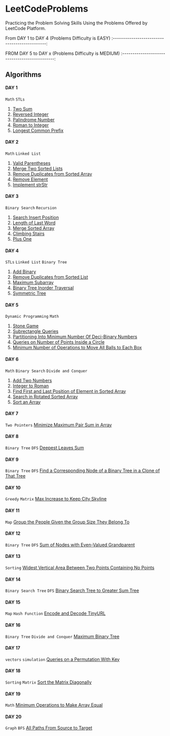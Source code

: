 # LeetCodeProblems
Practicing the Problem Solving Skills Using the Problems Offered by LeetCode Platform.

From DAY 1 to DAY 4 (Problems Difficulty is EASY)
:---------------------------------------------:

FROM DAY 5 to DAY x (Problems Difficulty is MEDIUM)
:---------------------------------------------:

## Algorithms

#### DAY 1
`Math` `STLs`
1. [Two Sum](1.%20First%2010%20Days/Day%201/Two%20Sum.cpp)
2. [Reversed Integer](1.%20First%2010%20Days/Day%201/Reverse%20Integer.cpp)
3. [Palindrome Number](1.%20First%2010%20Days/Day%201/Palindrome%20Number.cpp)
4. [Roman to Integer](1.%20First%2010%20Days/Day%201/Roman%20to%20Integer.cpp)
5. [Longest Common Prefix](1.%20First%2010%20Days/Day%201/Longest%20Common%20Prefix.cpp)

#### DAY 2
`Math` `Linked List`
1. [Valid Parentheses](1.%20First%2010%20Days/Day%202/Valid%20Parentheses.cpp)
2. [Merge Two Sorted Lists](1.%20First%2010%20Days/Day%202/Merge%20Two%20Sorted%20Lists.cpp)
3. [Remove Duplicates from Sorted Array](1.%20First%2010%20Days/Day%202/Remove%20Duplicates%20from%20Sorted%20Array.cpp)
4. [Remove Element](1.%20First%2010%20Days/Day%202/Remove%20Element.cpp)
5. [Implement strStr](1.%20First%2010%20Days/Day%202/Implement%20strStr.cpp)

#### DAY 3
`Binary Search` `Recursion`
1. [Search Insert Position](1.%20First%2010%20Days/Day%203/Search%20Insert%20Position.cpp)
2. [Length of Last Word](1.%20First%2010%20Days/Day%203/Length%20of%20Last%20Word.cpp)
3. [Merge Sorted Array](1.%20First%2010%20Days/Day%203/Merge%20Sorted%20Array.cpp)
4. [Climbing Stairs](1.%20First%2010%20Days/Day%203/Climbing%20Stairs.cpp)
5. [Plus One](1.%20First%2010%20Days/Day%203/Plus%20One.cpp)

#### DAY 4
`STLs` `Linked List` `Binary Tree`
1. [Add Binary](1.%20First%2010%20Days/Day%204/Add%20Binary.cpp)
2. [Remove Duplicates from Sorted List](1.%20First%2010%20Days/Day%204/Remove%20Duplicates%20from%20Sorted%20List.cpp)
3. [Maximum Subarray](1.%20First%2010%20Days/Day%204/Maximum%20Subarray.cpp)
4. [Binary Tree Inorder Traversal](1.%20First%2010%20Days/Day%204/Binary%20Tree%20Inorder%20Traversal.cpp)
5. [Symmetric Tree](1.%20First%2010%20Days/Day%204/Symmetric%20Tree.cpp)

#### DAY 5
`Dynamic Programming` `Math`
1. [Stone Game](1.%20First%2010%20Days/Day%205/Stone%20Game.cpp)
2. [Subrectangle Queries](1.%20First%2010%20Days/Day%205/Subrectangle%20Queries.cpp)
3. [Partitioning Into Minimum Number Of Deci-Binary Numbers](1.%20First%2010%20Days/Day%205/Partitioning%20Into%20Minimum%20Number%20Of%20Deci-Binary%20Numbers.cpp)
4. [Queries on Number of Points Inside a Circle](1.%20First%2010%20Days/Day%205/Queries%20on%20Number%20of%20Points%20Inside%20a%20Circle.cpp)
5. [Minimum Number of Operations to Move All Balls to Each Box](1.%20First%2010%20Days/Day%205/Minimum%20Number%20of%20Operations%20to%20Move%20All%20Balls%20to%20Each%20Box.cpp)

#### DAY 6
`Math` `Binary Search` `Divide and Conquer`
1. [Add Two Numbers](1.%20First%2010%20Days/Day%206/Add%20Two%20Numbers.cpp)
2. [Integer to Roman](1.%20First%2010%20Days/Day%206/Integer%20to%20Roman.cpp)
3. [Find First and Last Position of Element in Sorted Array](1.%20First%2010%20Days/Day%206/Find%20First%20and%20Last%20Position%20of%20Element%20in%20Sorted%20Array.cpp)
4. [Search in Rotated Sorted Array](1.%20First%2010%20Days/Day%206/Search%20in%20Rotated%20Sorted%20Array.cpp)
5. [Sort an Array](1.%20First%2010%20Days/Day%206/Sort%20an%20Array.cpp)

#### DAY 7
`Two Pointers`
[Minimize Maximum Pair Sum in Array](1.%20First%2010%20Days/Day%207/Minimize%20Maximum%20Pair%20Sum%20in%20Array.cpp)

#### DAY 8
`Binary Tree` `DFS`
[Deepest Leaves Sum](1.%20First%2010%20Days/Day%208/Deepest%20Leaves%20Sum.cpp)

#### DAY 9
`Binary Tree` `DFS`
[Find a Corresponding Node of a Binary Tree in a Clone of That Tree](1.%20First%2010%20Days/Day%209/Find%20a%20Corresponding%20Node%20of%20a%20Binary%20Tree%20in%20a%20Clone%20of%20That%20Tree.cpp)

#### DAY 10
`Greedy` `Matrix`
[Max Increase to Keep City Skyline](1.%20First%2010%20Days/Day%2010/Max%20Increase%20to%20Keep%20City%20Skyline.cpp)

#### DAY 11
`Map`
[Group the People Given the Group Size They Belong To](2.%20Second%2010%20Days/Day%2011/Group%20the%20People%20Given%20the%20Group%20Size%20They%20Belong%20To.cpp)

#### DAY 12
`Binary Tree` `DFS`
[Sum of Nodes with Even-Valued Grandparent](2.%20Second%2010%20Days/Day%2012/Sum%20of%20Nodes%20with%20Even-Valued%20Grandparent.cpp)

#### DAY 13
`Sorting`
[Widest Vertical Area Between Two Points Containing No Points](2.%20Second%2010%20Days/Day%2013/Widest%20Vertical%20Area%20Between%20Two%20Points%20Containing%20No%20Points.cpp)

#### DAY 14
`Binary Search Tree` `DFS`
[Binary Search Tree to Greater Sum Tree](2.%20Second%2010%20Days/Day%2014/Binary%20Search%20Tree%20to%20Greater%20Sum%20Tree.cpp)

#### DAY 15
`Map` `Hash Function`
[Encode and Decode TinyURL](2.%20Second%2010%20Days/Day%2015/Encode%20and%20Decode%20TinyURL.cpp)


#### DAY 16
`Binary Tree` `Divide and Conquer`
[Maximum Binary Tree](2.%20Second%2010%20Days/Day%2016/Maximum%20Binary%20Tree.cpp)

#### DAY 17
`vectors` `simulation`
[Queries on a Permutation With Key](2.%20Second%2010%20Days/Day%2017/Queries%20on%20a%20Permutation%20With%20Key.cpp)

#### DAY 18
`Sorting` `Matrix`
[Sort the Matrix Diagonally](2.%20Second%2010%20Days/Day%2018/Sort%20the%20Matrix%20Diagonally.cpp)

#### DAY 19
`Math`
[Minimum Operations to Make Array Equal](2.%20Second%2010%20Days/Day%2019/Minimum%20Operations%20to%20Make%20Array%20Equal.cpp)

#### DAY 20
`Graph` `BFS`
[All Paths From Source to Target](2.%20Second%2010%20Days/Day%2020/All%20Paths%20From%20Source%20to%20Target.cpp)